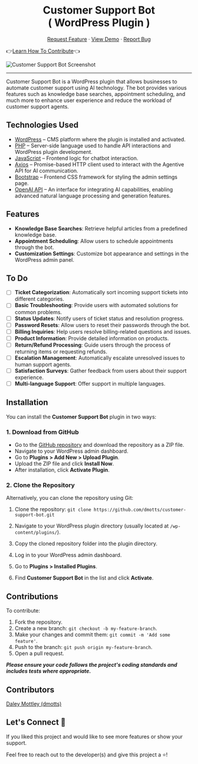 <h1 align="center">
Customer Support Bot <br> <span>( WordPress Plugin )</span>
</h1>


<p align="center">
<a href="https://github.com/dmotts/customer-support-bot/issues/new/choose">Request Feature</a>
     ·
    <a href="https://shorturl.at/AZvWp" target="blank">View Demo</a>
    ·
    <a href="https://github.com/dmotts/customer-support-bot/issues/new/choose">Report Bug</a>
 
</p>

<p>👉<a href="#">Learn How To Contribute</a>👈</p>

![Customer Support Bot Screenshot](https://res.cloudinary.com/dzpafdvkm/image/upload/v1726858049/Portfolio/customer-support-bot-screenshot.png)


<hr>

Customer Support Bot is a WordPress plugin that allows businesses to automate customer support using AI technology. The bot provides various features such as knowledge base searches, appointment scheduling, and much more to enhance user experience and reduce the workload of customer support agents.

## Technologies Used

- [WordPress](https://wordpress.org/) – CMS platform where the plugin is installed and activated.
- [PHP](https://www.php.net/) – Server-side language used to handle API interactions and WordPress plugin development.
- [JavaScript](https://developer.mozilla.org/en-US/docs/Web/JavaScript) – Frontend logic for chatbot interaction.
- [Axios](https://axios-http.com/docs/intro) – Promise-based HTTP client used to interact with the Agentive API for AI communication.
- [Bootstrap](https://getbootstrap.com/) – Frontend CSS framework for styling the admin settings page.
- <a href="https://beta.openai.com/docs/" target="_blank">OpenAI API</a> – An interface for integrating AI capabilities, enabling advanced natural language processing and generation features.

## Features

- **Knowledge Base Searches**: Retrieve helpful articles from a predefined knowledge base.
- **Appointment Scheduling**: Allow users to schedule appointments through the bot.
- **Customization Settings**: Customize bot appearance and settings in the WordPress admin panel.

## To Do
- [ ] **Ticket Categorization**: Automatically sort incoming support tickets into different categories. 
- [ ] **Basic Troubleshooting**: Provide users with automated solutions for common problems.
- [ ] **Status Updates**: Notify users of ticket status and resolution progress.
- [ ] **Password Resets**: Allow users to reset their passwords through the bot.
- [ ] **Billing Inquiries**: Help users resolve billing-related questions and issues.
- [ ] **Product Information**: Provide detailed information on products.
- [ ] **Return/Refund Processing**: Guide users through the process of returning items or requesting refunds.
- [ ] **Escalation Management**: Automatically escalate unresolved issues to human support agents.
- [ ] **Satisfaction Surveys**: Gather feedback from users about their support experience.
- [ ] **Multi-language Support**: Offer support in multiple languages.

## Installation

You can install the **Customer Support Bot** plugin in two ways:

### 1. Download from GitHub

- Go to the [GitHub repository](https://github.com/dmotts/customer-support-bot) and download the repository as a ZIP file.
- Navigate to your WordPress admin dashboard.
- Go to **Plugins > Add New > Upload Plugin**.
- Upload the ZIP file and click **Install Now**.
- After installation, click **Activate Plugin**.

### 2. Clone the Repository

Alternatively, you can clone the repository using Git:

1. Clone the repository: `git clone https://github.com/dmotts/customer-support-bot.git`

2. Navigate to your WordPress plugin directory (usually located at `/wp-content/plugins/`).

3. Copy the cloned repository folder into the plugin directory.

4. Log in to your WordPress admin dashboard.

5. Go to **Plugins > Installed Plugins**.

6. Find **Customer Support Bot** in the list and click **Activate**.

## Contributions

To contribute:

1. Fork the repository.
2. Create a new branch: `git checkout -b my-feature-branch`.
3. Make your changes and commit them: `git commit -m 'Add some feature'`.
4. Push to the branch: `git push origin my-feature-branch`.
5. Open a pull request.

***Please ensure your code follows the project's coding standards and includes tests where appropriate.***

## Contributors 

[Daley Mottley (dmotts)](https://github.com/dmotts)

## Let's Connect 🤝

<p> If you liked this project and would like to see more features or show your support.</p>
Feel free to reach out to the developer(s) and give this project a ⭐!


